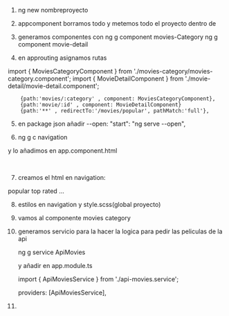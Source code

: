 1. ng new nombreproyecto
2. appcomponent borramos todo y metemos todo el proyecto dentro de <router-outlet>
3. generamos componentes con ng g component movies-Category
                             ng g component movie-detail

4. en approuting asignamos rutas

import { MoviesCategoryComponent } from './movies-category/movies-category.component';
import { MovieDetailComponent } from './movie-detail/movie-detail.component';

        {path:'movies/:category' , component: MoviesCategoryComponent},
        {path:'movie/:id' , component: MovieDetailComponent}
        {path:'**' , redirectTo:'/movies/popular', pathMatch:'full'}, 

5. en package json añadir --open:   "start": "ng serve --open",

6. ng g c navigation

y lo añadimos en app.component.html

<app-navigation></app-navigation>  
<router-outlet></router-outlet>

7. creamos el html en navigation:
<nav>
 <a [routerLink]="'/movies/popular'" routerLinkActive="active">popular</a>
 <a routerLink="/movies/top_rated" routerLinkActive="active">top rated</a>
  ...

8. estilos en navigation y style.scss(global proyecto)

9. vamos al componente movies category

10. generamos servicio para la hacer la logica para pedir las peliculas de la api

    ng g service ApiMovies


    y añadir en app.module.ts

    import { ApiMoviesService } from './api-movies.service';

    providers: [ApiMoviesService],

11. 


